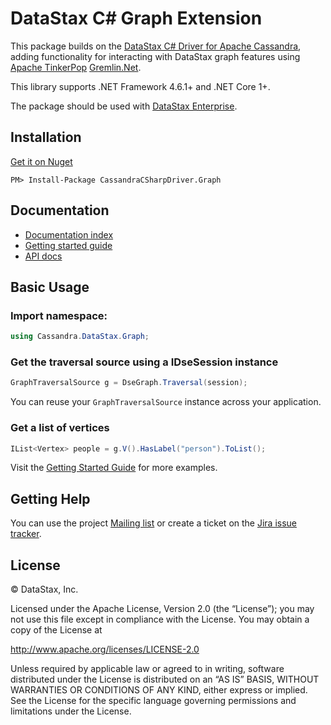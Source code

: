 # DataStax C# Graph Extension

This package builds on the [DataStax C# Driver for Apache Cassandra][driver], adding functionality for interacting
with DataStax graph features using [Apache TinkerPop][tinkerpop] [Gremlin.Net][gremlin-dotnet].

This library supports .NET Framework 4.6.1+ and .NET Core 1+.

The package should be used with [DataStax Enterprise][dse].

## Installation

[Get it on Nuget][nuget]

```
PM> Install-Package CassandraCSharpDriver.Graph
```

## Documentation

- [Documentation index][doc-index]
- [Getting started guide][getting-started]
- [API docs][doc-api]

## Basic Usage

### Import namespace:

```c#
using Cassandra.DataStax.Graph;
```

### Get the traversal source using a IDseSession instance

```c#
GraphTraversalSource g = DseGraph.Traversal(session);
```

You can reuse your `GraphTraversalSource` instance across your application.

### Get a list of vertices

```c#
IList<Vertex> people = g.V().HasLabel("person").ToList();
```

Visit the [Getting Started Guide][getting-started] for more examples.

## Getting Help

You can use the project [Mailing list][mailing-list] or create a ticket on the [Jira issue tracker][jira].

## License

© DataStax, Inc.

Licensed under the Apache License, Version 2.0 (the “License”); you may not use this file except in compliance with the License. You may obtain a copy of the License at

http://www.apache.org/licenses/LICENSE-2.0

Unless required by applicable law or agreed to in writing, software distributed under the License is distributed on an “AS IS” BASIS, WITHOUT WARRANTIES OR CONDITIONS OF ANY KIND, either express or implied. See the License for the specific language governing permissions and limitations under the License.

[dse]: http://www.datastax.com/products/datastax-enterprise
[driver]: http://docs.datastax.com/en/developer/csharp-driver/latest/
[nuget]: https://www.nuget.org/packages/CassandraCSharpDriver.Graph
[doc-index]: http://docs.datastax.com/en/developer/csharp-dse-graph/latest/
[doc-api]: http://docs.datastax.com/en/drivers/csharp-dse-graph/1.2/
[getting-started]: http://docs.datastax.com/en/developer/csharp-dse-graph/latest/getting-started/
[jira]: https://datastax-oss.atlassian.net/projects/CSHARP/issues
[mailing-list]: https://groups.google.com/a/lists.datastax.com/forum/#!forum/csharp-driver-user
[tinkerpop]: http://tinkerpop.apache.org/
[gremlin-dotnet]: http://tinkerpop.apache.org/docs/3.2.9/reference/#gremlin-DotNet
